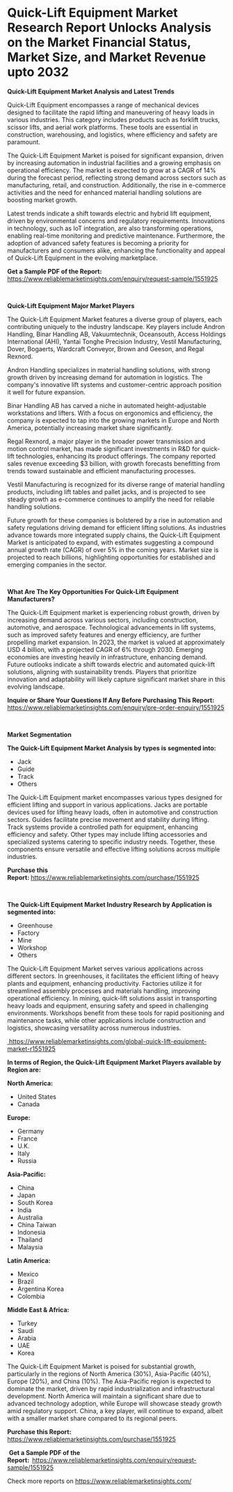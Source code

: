 <p><h1>Quick-Lift Equipment Market Research Report Unlocks Analysis on the Market Financial Status, Market Size, and Market Revenue upto 2032</h1></p><p><strong>Quick-Lift Equipment Market Analysis and Latest Trends</strong></p>
<p><p>Quick-Lift Equipment encompasses a range of mechanical devices designed to facilitate the rapid lifting and maneuvering of heavy loads in various industries. This category includes products such as forklift trucks, scissor lifts, and aerial work platforms. These tools are essential in construction, warehousing, and logistics, where efficiency and safety are paramount.</p><p>The Quick-Lift Equipment Market is poised for significant expansion, driven by increasing automation in industrial facilities and a growing emphasis on operational efficiency. The market is expected to grow at a CAGR of 14% during the forecast period, reflecting strong demand across sectors such as manufacturing, retail, and construction. Additionally, the rise in e-commerce activities and the need for enhanced material handling solutions are boosting market growth.</p><p>Latest trends indicate a shift towards electric and hybrid lift equipment, driven by environmental concerns and regulatory requirements. Innovations in technology, such as IoT integration, are also transforming operations, enabling real-time monitoring and predictive maintenance. Furthermore, the adoption of advanced safety features is becoming a priority for manufacturers and consumers alike, enhancing the functionality and appeal of Quick-Lift Equipment in the evolving marketplace.</p></p>
<p><strong>Get a Sample PDF of the Report:&nbsp;</strong> <a href="https://www.reliablemarketinsights.com/enquiry/request-sample/1551925?utm_campaign=3005&utm_medium=2&utm_source=Github&utm_content=ia&utm_term=11042025&utm_id=quick-lift-equipment">https://www.reliablemarketinsights.com/enquiry/request-sample/1551925</a></p>
<p>&nbsp;</p>
<p><strong>Quick-Lift Equipment Major Market Players</strong></p>
<p><p>The Quick-Lift Equipment Market features a diverse group of players, each contributing uniquely to the industry landscape. Key players include Andron Handling, Binar Handling AB, Vakuumtechnik, Oceansouth, Access Holdings International (AHI), Yantai Tonghe Precision Industry, Vestil Manufacturing, Dover, Bogaerts, Wardcraft Conveyor, Brown and Geeson, and Regal Rexnord. </p><p>Andron Handling specializes in material handling solutions, with strong growth driven by increasing demand for automation in logistics. The company's innovative lift systems and customer-centric approach position it well for future expansion.</p><p>Binar Handling AB has carved a niche in automated height-adjustable workstations and lifters. With a focus on ergonomics and efficiency, the company is expected to tap into the growing markets in Europe and North America, potentially increasing market share significantly.</p><p>Regal Rexnord, a major player in the broader power transmission and motion control market, has made significant investments in R&D for quick-lift technologies, enhancing its product offerings. The company reported sales revenue exceeding $3 billion, with growth forecasts benefitting from trends toward sustainable and efficient manufacturing processes.</p><p>Vestil Manufacturing is recognized for its diverse range of material handling products, including lift tables and pallet jacks, and is projected to see steady growth as e-commerce continues to amplify the need for reliable handling solutions.</p><p>Future growth for these companies is bolstered by a rise in automation and safety regulations driving demand for efficient lifting solutions. As industries advance towards more integrated supply chains, the Quick-Lift Equipment Market is anticipated to expand, with estimates suggesting a compound annual growth rate (CAGR) of over 5% in the coming years. Market size is projected to reach billions, highlighting opportunities for established and emerging companies in the sector.</p></p>
<p>&nbsp;</p>
<p><strong>What Are The Key Opportunities For Quick-Lift Equipment Manufacturers?</strong></p>
<p><p>The Quick-Lift Equipment market is experiencing robust growth, driven by increasing demand across various sectors, including construction, automotive, and aerospace. Technological advancements in lift systems, such as improved safety features and energy efficiency, are further propelling market expansion. In 2023, the market is valued at approximately USD 4 billion, with a projected CAGR of 6% through 2030. Emerging economies are investing heavily in infrastructure, enhancing demand. Future outlooks indicate a shift towards electric and automated quick-lift solutions, aligning with sustainability trends. Players that prioritize innovation and adaptability will likely capture significant market share in this evolving landscape.</p></p>
<p><strong>Inquire or Share Your Questions If Any Before Purchasing This Report:</strong> <a href="https://www.reliablemarketinsights.com/enquiry/pre-order-enquiry/1551925?utm_campaign=3005&utm_medium=2&utm_source=Github&utm_content=ia&utm_term=11042025&utm_id=quick-lift-equipment">https://www.reliablemarketinsights.com/enquiry/pre-order-enquiry/1551925</a></p>
<p>&nbsp;</p>
<p><strong>Market Segmentation</strong></p>
<p><strong>The Quick-Lift Equipment Market Analysis by types is segmented into:</strong></p>
<p><ul><li>Jack</li><li>Guide</li><li>Track</li><li>Others</li></ul></p>
<p><p>The Quick-Lift Equipment market encompasses various types designed for efficient lifting and support in various applications. Jacks are portable devices used for lifting heavy loads, often in automotive and construction sectors. Guides facilitate precise movement and stability during lifting. Track systems provide a controlled path for equipment, enhancing efficiency and safety. Other types may include lifting accessories and specialized systems catering to specific industry needs. Together, these components ensure versatile and effective lifting solutions across multiple industries.</p></p>
<p><strong>Purchase this Report:&nbsp;</strong><a href="https://www.reliablemarketinsights.com/purchase/1551925?utm_campaign=3005&utm_medium=2&utm_source=Github&utm_content=ia&utm_term=11042025&utm_id=quick-lift-equipment">https://www.reliablemarketinsights.com/purchase/1551925</a></p>
<p>&nbsp;</p>
<p><strong>The Quick-Lift Equipment Market Industry Research by Application is segmented into:</strong></p>
<p><ul><li>Greenhouse</li><li>Factory</li><li>Mine</li><li>Workshop</li><li>Others</li></ul></p>
<p><p>The Quick-Lift Equipment Market serves various applications across different sectors. In greenhouses, it facilitates the efficient lifting of heavy plants and equipment, enhancing productivity. Factories utilize it for streamlined assembly processes and materials handling, improving operational efficiency. In mining, quick-lift solutions assist in transporting heavy loads and equipment, ensuring safety and speed in challenging environments. Workshops benefit from these tools for rapid positioning and maintenance tasks, while other applications include construction and logistics, showcasing versatility across numerous industries.</p></p>
<p><a href="https://www.reliablemarketinsights.com/global-quick-lift-equipment-market-r1551925?utm_campaign=3005&utm_medium=2&utm_source=Github&utm_content=ia&utm_term=11042025&utm_id=quick-lift-equipment">&nbsp;https://www.reliablemarketinsights.com/global-quick-lift-equipment-market-r1551925</a></p>
<p><strong>In terms of Region, the Quick-Lift Equipment Market Players available by Region are:</strong></p>
<p>
    <p> <strong> North America: </strong>
        <ul>
            <li>United States</li>
            <li>Canada</li>
        </ul>
        </p> 
    <p> <strong> Europe: </strong>
        <ul>
            <li>Germany</li>
            <li>France</li>
            <li>U.K.</li>
            <li>Italy</li>
            <li>Russia</li>
        </ul>
        </p> 
    <p> <strong> Asia-Pacific: </strong>
        <ul>
            <li>China</li>
            <li>Japan</li>
            <li>South Korea</li>
            <li>India</li>
            <li>Australia</li>
            <li>China Taiwan</li>
            <li>Indonesia</li>
            <li>Thailand</li>
            <li>Malaysia</li>
        </ul>
        </p> 
    <p> <strong> Latin America: </strong>
        <ul>
            <li>Mexico</li>
            <li>Brazil</li>
            <li>Argentina Korea</li>
            <li>Colombia</li>
        </ul>
        </p> 
    <p> <strong> Middle East & Africa: </strong>
        <ul>
            <li>Turkey</li>
            <li>Saudi</li>
            <li>Arabia</li>
            <li>UAE</li>
            <li>Korea</li>
        </ul>
    </p>
    </p>
<p><p>The Quick-Lift Equipment Market is poised for substantial growth, particularly in the regions of North America (30%), Asia-Pacific (40%), Europe (20%), and China (10%). The Asia-Pacific region is expected to dominate the market, driven by rapid industrialization and infrastructural development. North America will maintain a significant share due to advanced technology adoption, while Europe will showcase steady growth amid regulatory support. China, a key player, will continue to expand, albeit with a smaller market share compared to its regional peers.</p></p>
<p><strong>Purchase this Report: </strong><a href="https://www.reliablemarketinsights.com/purchase/1551925?utm_campaign=3005&utm_medium=2&utm_source=Github&utm_content=ia&utm_term=11042025&utm_id=quick-lift-equipment">https://www.reliablemarketinsights.com/purchase/1551925</a></p>
<p>&nbsp;<strong>Get a Sample PDF of the Report:&nbsp;&nbsp;</strong><a href="https://www.reliablemarketinsights.com/enquiry/request-sample/1551925?utm_campaign=3005&utm_medium=2&utm_source=Github&utm_content=ia&utm_term=11042025&utm_id=quick-lift-equipment">https://www.reliablemarketinsights.com/enquiry/request-sample/1551925</a></p>
<p><strong></strong></p>
<p>Check more reports on <a href="https://www.reliablemarketinsights.com/?utm_campaign=3005&utm_medium=2&utm_source=Github&utm_content=ia&utm_term=11042025&utm_id=quick-lift-equipment">https://www.reliablemarketinsights.com/</a></p>